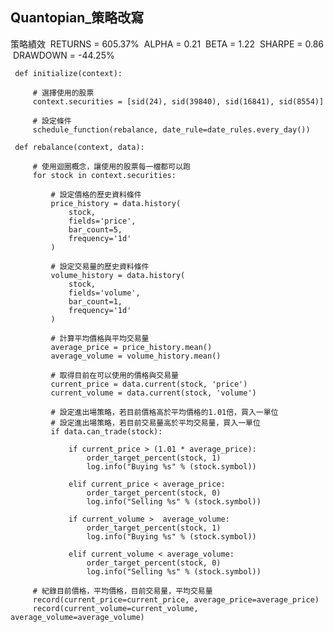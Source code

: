 ## Quantopian_策略改寫

 策略績效
  RETURNS = 605.37%
  ALPHA = 0.21
  BETA = 1.22
  SHARPE = 0.86
  DRAWDOWN = -44.25%

  
     def initialize(context):

         # 選擇使用的股票
         context.securities = [sid(24), sid(39840), sid(16841), sid(8554)]

         # 設定條件
         schedule_function(rebalance, date_rule=date_rules.every_day())

     def rebalance(context, data):

         # 使用迴圈概念，讓使用的股票每一檔都可以跑
         for stock in context.securities:

             # 設定價格的歷史資料條件
             price_history = data.history(
                 stock,
                 fields='price',
                 bar_count=5,
                 frequency='1d'
             )

             # 設定交易量的歷史資料條件
             volume_history = data.history(
                 stock,
                 fields='volume',
                 bar_count=1,
                 frequency='1d'
             )

             # 計算平均價格與平均交易量
             average_price = price_history.mean()
             average_volume = volume_history.mean()

             # 取得目前在可以使用的價格與交易量
             current_price = data.current(stock, 'price') 
             current_volume = data.current(stock, 'volume') 

             # 設定進出場策略，若目前價格高於平均價格的1.01倍，買入一單位
             # 設定進出場策略，若目前交易量高於平均交易量，買入一單位
             if data.can_trade(stock):

                 if current_price > (1.01 * average_price):
                     order_target_percent(stock, 1)
                     log.info("Buying %s" % (stock.symbol))

                 elif current_price < average_price:
                     order_target_percent(stock, 0)
                     log.info("Selling %s" % (stock.symbol))

                 if current_volume >  average_volume:
                     order_target_percent(stock, 1)
                     log.info("Buying %s" % (stock.symbol))

                 elif current_volume < average_volume:
                     order_target_percent(stock, 0)
                     log.info("Selling %s" % (stock.symbol))

         # 紀錄目前價格，平均價格，目前交易量，平均交易量
         record(current_price=current_price, average_price=average_price)
         record(current_volume=current_volume, average_volume=average_volume)
